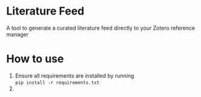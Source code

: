 # Literature Feed
A tool to generate a curated literature feed directly to your Zotero reference manager


# How to use
1. Ensure all requirements are installed by running </br>
```pip install -r requirements.txt```
2. 
